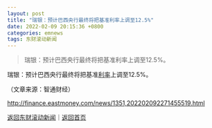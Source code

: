 ```yaml
---
layout: post
title: "瑞银：预计巴西央行最终将把基准利率上调至12.5%"
date: 2022-02-09 20:15:36 +0800
categories: emnews
tags: 东财滚动新闻
---
```

> 瑞银：预计巴西央行最终将把基准利率上调至12.5%。

<p>瑞银：预计巴西央行最终将把基准<span id="Info.344"><a href="http://data.eastmoney.com/cjsj/yhll.html" class="infokey">利率</a></span>上调至12.5%。</p><p class="em_media">（文章来源：智通财经）</p>

<http://finance.eastmoney.com/news/1351,202202092271455519.html>

[返回东财滚动新闻](//finews.withounder.com/emnews/)｜[返回首页](//finews.withounder.com/)